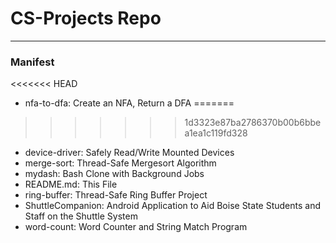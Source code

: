 # CS-Projects Repo

---

### Manifest
<<<<<<< HEAD
- nfa-to-dfa: Create an NFA, Return a DFA
=======
>>>>>>> 1d3323e87ba2786370b00b6bbea1ea1c119fd328
- device-driver: Safely Read/Write Mounted Devices
- merge-sort: Thread-Safe Mergesort Algorithm
- mydash: Bash Clone with Background Jobs
- README.md: This File
- ring-buffer: Thread-Safe Ring Buffer Project
- ShuttleCompanion: Android Application to Aid Boise State Students and Staff on the Shuttle System
- word-count: Word Counter and String Match Program
